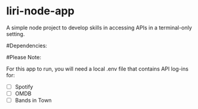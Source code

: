 # liri-node-app
A simple node project to develop skills in accessing APIs in a terminal-only setting.


#Dependencies:

#Please Note:

For this app to run, you will need a local .env file that contains API log-ins for:
- [ ] Spotify
- [ ] OMDB
- [ ] Bands in Town

